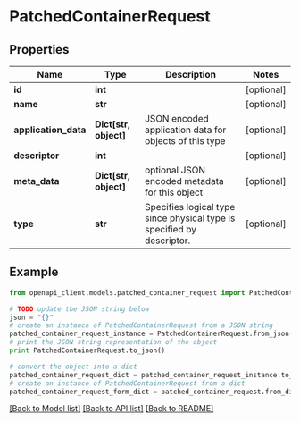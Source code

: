 # PatchedContainerRequest


## Properties
Name | Type | Description | Notes
------------ | ------------- | ------------- | -------------
**id** | **int** |  | [optional] 
**name** | **str** |  | [optional] 
**application_data** | **Dict[str, object]** | JSON encoded application data for objects of this type | [optional] 
**descriptor** | **int** |  | [optional] 
**meta_data** | **Dict[str, object]** | optional JSON encoded metadata for this object | [optional] 
**type** | **str** | Specifies logical type since physical type is specified by descriptor. | [optional] 

## Example

```python
from openapi_client.models.patched_container_request import PatchedContainerRequest

# TODO update the JSON string below
json = "{}"
# create an instance of PatchedContainerRequest from a JSON string
patched_container_request_instance = PatchedContainerRequest.from_json(json)
# print the JSON string representation of the object
print PatchedContainerRequest.to_json()

# convert the object into a dict
patched_container_request_dict = patched_container_request_instance.to_dict()
# create an instance of PatchedContainerRequest from a dict
patched_container_request_form_dict = patched_container_request.from_dict(patched_container_request_dict)
```
[[Back to Model list]](../README.md#documentation-for-models) [[Back to API list]](../README.md#documentation-for-api-endpoints) [[Back to README]](../README.md)


